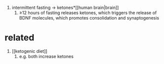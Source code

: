 1. intermittent fasting → ketones*[[human brain|brain]]
	1. ≥12 hours of fasting releases ketones, which triggers the release of BDNF molecules, which promotes consolidation and synaptogenesis

# related
1. [[ketogenic diet]]
	1. e.g. both increase ketones